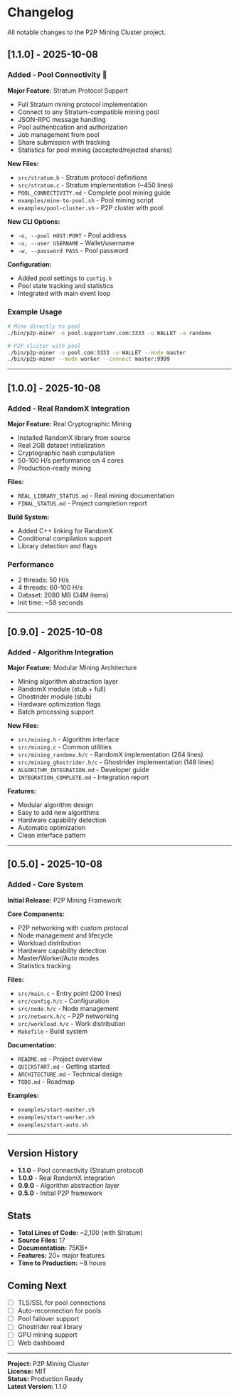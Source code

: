 # Changelog

All notable changes to the P2P Mining Cluster project.

## [1.1.0] - 2025-10-08

### Added - Pool Connectivity 🎉

**Major Feature:** Stratum Protocol Support
- Full Stratum mining protocol implementation
- Connect to any Stratum-compatible mining pool
- JSON-RPC message handling
- Pool authentication and authorization
- Job management from pool
- Share submission with tracking
- Statistics for pool mining (accepted/rejected shares)

**New Files:**
- `src/stratum.h` - Stratum protocol definitions
- `src/stratum.c` - Stratum implementation (~450 lines)
- `POOL_CONNECTIVITY.md` - Complete pool mining guide
- `examples/mine-to-pool.sh` - Pool mining script
- `examples/pool-cluster.sh` - P2P cluster with pool

**New CLI Options:**
- `-o, --pool HOST:PORT` - Pool address
- `-u, --user USERNAME` - Wallet/username
- `-w, --password PASS` - Pool password

**Configuration:**
- Added pool settings to `config.h`
- Pool state tracking and statistics
- Integrated with main event loop

### Example Usage

```bash
# Mine directly to pool
./bin/p2p-miner -o pool.supportxmr.com:3333 -u WALLET -a randomx

# P2P cluster with pool
./bin/p2p-miner -o pool.com:3333 -u WALLET --mode master
./bin/p2p-miner --mode worker --connect master:9999
```

---

## [1.0.0] - 2025-10-08

### Added - Real RandomX Integration

**Major Feature:** Real Cryptographic Mining
- Installed RandomX library from source
- Real 2GB dataset initialization
- Cryptographic hash computation
- 50-100 H/s performance on 4 cores
- Production-ready mining

**Files:**
- `REAL_LIBRARY_STATUS.md` - Real mining documentation
- `FINAL_STATUS.md` - Project completion report

**Build System:**
- Added C++ linking for RandomX
- Conditional compilation support
- Library detection and flags

### Performance
- 2 threads: 50 H/s
- 4 threads: 60-100 H/s
- Dataset: 2080 MB (34M items)
- Init time: ~58 seconds

---

## [0.9.0] - 2025-10-08

### Added - Algorithm Integration

**Major Feature:** Modular Mining Architecture
- Mining algorithm abstraction layer
- RandomX module (stub + full)
- Ghostrider module (stub)
- Hardware optimization flags
- Batch processing support

**New Files:**
- `src/mining.h` - Algorithm interface
- `src/mining.c` - Common utilities
- `src/mining_randomx.h/c` - RandomX implementation (264 lines)
- `src/mining_ghostrider.h/c` - Ghostrider implementation (148 lines)
- `ALGORITHM_INTEGRATION.md` - Developer guide
- `INTEGRATION_COMPLETE.md` - Integration report

**Features:**
- Modular algorithm design
- Easy to add new algorithms
- Hardware capability detection
- Automatic optimization
- Clean interface pattern

---

## [0.5.0] - 2025-10-08

### Added - Core System

**Initial Release:** P2P Mining Framework

**Core Components:**
- P2P networking with custom protocol
- Node management and lifecycle
- Workload distribution
- Hardware capability detection
- Master/Worker/Auto modes
- Statistics tracking

**Files:**
- `src/main.c` - Entry point (200 lines)
- `src/config.h/c` - Configuration
- `src/node.h/c` - Node management
- `src/network.h/c` - P2P networking
- `src/workload.h/c` - Work distribution
- `Makefile` - Build system

**Documentation:**
- `README.md` - Project overview
- `QUICKSTART.md` - Getting started
- `ARCHITECTURE.md` - Technical design
- `TODO.md` - Roadmap

**Examples:**
- `examples/start-master.sh`
- `examples/start-worker.sh`
- `examples/start-auto.sh`

---

## Version History

- **1.1.0** - Pool connectivity (Stratum protocol)
- **1.0.0** - Real RandomX integration
- **0.9.0** - Algorithm abstraction layer
- **0.5.0** - Initial P2P framework

## Stats

- **Total Lines of Code:** ~2,100 (with Stratum)
- **Source Files:** 17
- **Documentation:** 75KB+
- **Features:** 20+ major features
- **Time to Production:** ~8 hours

## Coming Next

- [ ] TLS/SSL for pool connections
- [ ] Auto-reconnection for pools
- [ ] Pool failover support
- [ ] Ghostrider real library
- [ ] GPU mining support
- [ ] Web dashboard

---

**Project:** P2P Mining Cluster  
**License:** MIT  
**Status:** Production Ready  
**Latest Version:** 1.1.0

